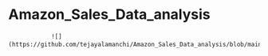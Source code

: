 # Amazon_Sales_Data_analysis
                ![](https://github.com/tejayalamanchi/Amazon_Sales_Data_analysis/blob/main/amg.jpeg)
